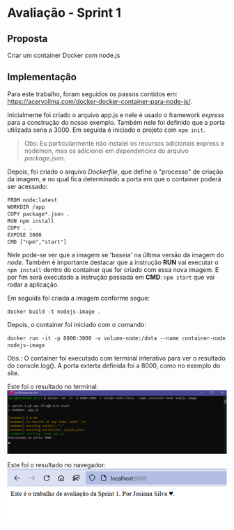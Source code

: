 # Avaliação - Sprint 1
## Proposta
Criar um container Docker com node.js
## Implementação
Para este trabalho, foram seguidos os passos contidos em: <https://acervolima.com/docker-docker-container-para-node-js/>.

Inicialmente foi criado o arquivo app.js e nele é usado o framework _express_ para a construção do nosso exemplo. Também nele foi definido que a porta utilizada seria a 3000.
Em seguida é iniciado o projeto com `npm init`.

>Obs: Eu particularmente não instalei os recursos adicionais express e nodemon, mas os adicionei em _dependencies_ do arquivo _package.json_. 

Depois, foi criado o arquivo _Dockerfile_, que define o "processo" de criação da imagem, e no qual fica determinado a porta em que o container poderá ser acessado:
~~~
FROM node:latest
WORKDIR /app 
COPY package*.json .
RUN npm install
COPY . .
EXPOSE 3000
CMD ["npm","start"]
~~~

Nele pode-se ver que a imagem se 'baseia' na última versão da imagem do _node_. Também é importante destacar que a instrução __RUN__ vai executar o `npm install` dentro do container que for criado com essa nova imagem.  E por fim será executado a instrução passada em __CMD__: `npm start` que vai rodar a aplicação.

Em seguida foi criada a imagem conforme segue:

~~~
docker build -t nodejs-image .
~~~

Depois, o container foi iniciado com o comando:

~~~ 
docker run -it -p 8000:3000 -v volume-node:/data --name container-node nodejs-image
~~~

Obs.: O container foi executado com terminal interativo para ver o resultado do console.log(). A porta exterta definida foi a 8000, como no exemplo do site.

Este foi o resultado no terminal:
![Captura de tela](./Captura-de-tela-1.png)

Este foi o resultado no navegador:
![Captura de tela](./Captura-de-tela-2.png)
